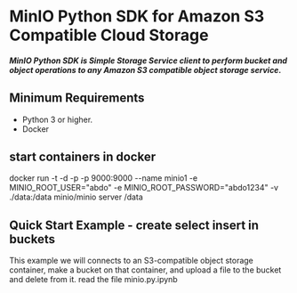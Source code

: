 <h1> MinIO Python SDK for Amazon S3 Compatible Cloud Storage </h1>
  <h5>MinIO Python SDK is Simple Storage Service  client to perform bucket and object operations to any Amazon S3 compatible object storage service.</h5>
  <h2>Minimum Requirements</h2>
  <ul>
    <li>Python 3 or higher.</li>
    <li>Docker </li>
  </ul>
  <h2>start containers in docker </h2>
  <p>docker run  -t -d -p 
  -p 9000:9000 
  --name minio1 
  -e MINIO_ROOT_USER="abdo" 
  -e MINIO_ROOT_PASSWORD="abdo1234" 
  -v ./data:/data 
  minio/minio server /data 
  </p>
  <h2>Quick Start Example - create select insert in buckets </h2>
  This example we will  connects to an S3-compatible object storage container, make a bucket on that container, and upload a file to the bucket and delete from it.
  <a>read the file minio.py.ipynb </a>
  
  
  
  
